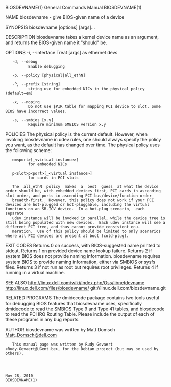 BIOSDEVNAME(1)                                                                             General Commands Manual                                                                             BIOSDEVNAME(1)



NAME
       biosdevname - give BIOS-given name of a device

SYNOPSIS
       biosdevname [options] [args]...

DESCRIPTION
       biosdevname takes a kernel device name as an argument, and returns the BIOS-given name it "should" be.

OPTIONS
       -i, --interface
              Treat [args] as ethernet devs

       -d, --debug
              Enable debugging

       -p, --policy [physical|all_ethN]

       -P, --prefix [string]
              string use for embedded NICs in the physical policy (default=em)

       -x, --nopirq
              Do not use $PIR table for mapping PCI device to slot. Some BIOS have incorrect values.

       -s, --smbios [x.y]
              Require minimum SMBIOS version x.y

POLICIES
       The physical policy is the current default.  However, when invoking biosdevname in udev rules, one should always specify the policy you want, as the default has changed over time.
       The physical policy uses the following scheme:

       em<port>[_<virtual instance>]
              for embedded NICs

       p<slot>p<port>[_<virtual instance>]
              for cards in PCI slots

       The  all_ethN  policy  makes  a  best  guess  at what the device order should be, with embedded devices first, PCI cards in ascending slot order, and ports in ascending PCI bus/device/function order
       breadth-first.  However, this policy does not work if your PCI devices are hot-plugged or hot-pluggable, including the virtual functions on an SR-IOV device.  In a hot-plug scenario,  each  separate
       udev instance will be invoked in parallel, while the device tree is still being populated with new devices.  Each udev instance will see a different PCI tree, and thus cannot provide consistent enu‐
       meration.  Use of this policy should be limited to only scenarios where all PCI devices are present at boot (cold-plug).


EXIT CODES
       Returns 0 on success, with BIOS-suggested name printed to stdout.
       Returns 1 on provided device name lookup failure.
       Returns 2 if system BIOS does not provide naming information.  biosdevname requires system BIOS to provide naming information, either via SMBIOS or sysfs files.
       Returns 3 if not run as root but requires root privileges.
       Returns 4 if running in a virtual machine.


SEE ALSO
       http://linux.dell.com/wiki/index.php/Oss/libnetdevname
       http://linux.dell.com/files/biosdevname/
       git://linux.dell.com/biosdevname.git


RELATED PROGRAMS
       The dmidecode package contains two tools useful for debugging BIOS features that biosdevname uses, specifically dmidecode to read the SMBIOS Type 9 and Type 41 tables, and biosdecode to read the PCI
       IRQ Routing Table.  Please include the output of each of these programs in any bug reports.

AUTHOR
       biosdevname was written by  Matt Domsch <Matt_Domsch@dell.com>

       This manual page was written by Rudy Gevaert <Rudy.Gevaert@UGent.be>, for the Debian project (but may be used by others).



                                                                                                 Nov 28, 2010                                                                                  BIOSDEVNAME(1)
